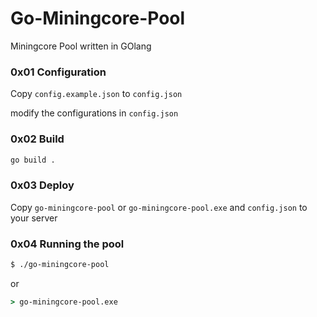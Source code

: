 # Go-Miningcore-Pool
Miningcore Pool written in GOlang


### 0x01 Configuration

Copy `config.example.json` to `config.json` 

modify the configurations in `config.json` 


### 0x02 Build

```bash
go build .

```


### 0x03 Deploy

Copy `go-miningcore-pool` or `go-miningcore-pool.exe` and `config.json` to your server 


### 0x04 Running the pool

```bash
$ ./go-miningcore-pool

```

or

```cmd
> go-miningcore-pool.exe

```

